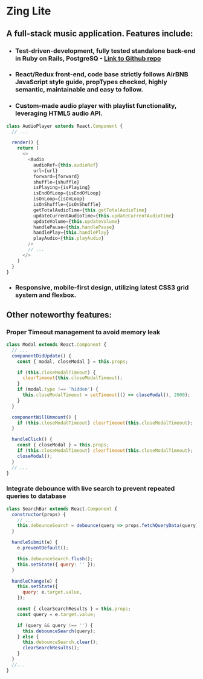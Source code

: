 # Zing Lite

## A full-stack music application. Features include:
  + ### Test-driven-development, fully tested standalone back-end in Ruby on Rails, PostgreSQ - [Link to Github repo](https://github.com/bismuth1991/zing-lite-rails-api)

  + ### React/Redux front-end, code base strictly follows AirBNB JavaScript style guide, propTypes checked, highly semantic, maintainable and easy to follow.

  + ### Custom-made audio player with playlist functionality, leveraging HTML5 audio API.
  ```javascript
  class AudioPlayer extends React.Component {
    // ...

    render() {
      return (
        <>
          <Audio
            audioRef={this.audioRef}
            url={url}
            forward={forward}
            shuffle={shuffle}
            isPlaying={isPlaying}
            isEndOfLoop={isEndOfLoop}
            isOnLoop={isOnLoop}
            isOnShuffle={isOnShuffle}
            getTotalAudioTime={this.getTotalAudioTime}
            updateCurrentAudioTime={this.updateCurrentAudioTime}
            updateVolume={this.updateVolume}
            handlePause={this.handlePause}
            handlePlay={this.handlePlay}
            playAudio={this.playAudio}
          />
          // ...
        </>
      )
    }
  }
  ```

  + ### Responsive, mobile-first design, utilizing latest CSS3 grid system and flexbox.


## Other noteworthy features:
### Proper Timeout management to avoid memory leak
```javascript
class Modal extends React.Component {
  // ...
  componentDidUpdate() {
    const { modal, closeModal } = this.props;

    if (this.closeModalTimeout) {
      clearTimeout(this.closeModalTimeout);
    }
    if (modal.type !== 'hidden') {
      this.closeModalTimeout = setTimeout(() => closeModal(), 2000);
    }
  }

  componentWillUnmount() {
    if (this.closeModalTimeout) clearTimeout(this.closeModalTimeout);
  }

  handleClick() {
    const { closeModal } = this.props;
    if (this.closeModalTimeout) clearTimeout(this.closeModalTimeout);
    closeModal();
  }
  // ...
}
```

### Integrate debounce with live search to prevent repeated queries to database
```javascript
class SearchBar extends React.Component {
  constructor(props) {
    // ...
    this.debounceSearch = debounce(query => props.fetchQueryData(query), 500);
  }

  handleSubmit(e) {
    e.preventDefault();

    this.debounceSearch.flush();
    this.setState({ query: '' });
  }

  handleChange(e) {
    this.setState({
      query: e.target.value,
    });

    const { clearSearchResults } = this.props;
    const query = e.target.value;

    if (query && query !== '') {
      this.debounceSearch(query);
    } else {
      this.debounceSearch.clear();
      clearSearchResults();
    }
  }
  //...
}
```
